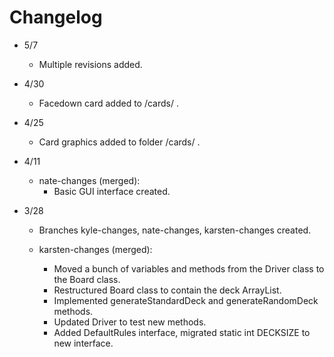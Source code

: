 # Changelog

* 5/7
  * Multiple revisions added.

* 4/30
  * Facedown card added to /cards/ .
  
* 4/25
  * Card graphics added to folder /cards/ .
 
* 4/11
  * nate-changes (merged):
    * Basic GUI interface created.

* 3/28
  * Branches kyle-changes, nate-changes, karsten-changes created.
  
  * karsten-changes (merged):
    * Moved a bunch of variables and methods from the Driver class to the Board class.
    * Restructured Board class to contain the deck ArrayList.
    * Implemented generateStandardDeck and generateRandomDeck methods.
    * Updated Driver to test new methods.
    * Added DefaultRules interface, migrated static int DECKSIZE to new interface.
